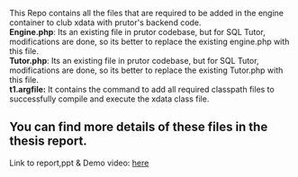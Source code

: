 This Repo contains all the files that are required to be added in the engine container to club xdata with prutor's backend code.
<br>
<b>Engine.php</b>: Its an existing file in prutor codebase, but for SQL Tutor, modifications are done, so its better to replace the existing engine.php with this file.
<br>
<b>Tutor.php</b>: Its an existing file in prutor codebase, but for SQL Tutor, modifications are done, so its better to replace the existing Tutor.php with this file.
<br>
<b>t1.argfile:</b> It contains the command to add all required classpath files to successfully compile and execute the xdata class file.
<br>
<h2>You can find more details of these files in the thesis report.</h2>
 Link to report,ppt & Demo video: <a href = "https://drive.google.com/drive/u/1/folders/1ERlQ3PbjP1IwokTVhXsVLBuCjl22KxoG">here</a>
